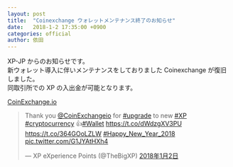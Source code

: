 ```yaml
---
layout: post
title:  "Coinexchange ウォレットメンテナンス終了のお知らせ"
date:   2018-1-2 17:35:00 +0900
categories: official
author: 依田
---  
```

XP-JP からのお知らせです。  
新ウォレット導入に伴いメンテナンスをしておりました Coinexchange が復旧しました。  
同取引所での XP の入出金が可能となります。  

[CoinExchange.io](https://www.coinexchange.io/)  

<blockquote class="twitter-tweet" data-lang="ja"><p lang="en" dir="ltr">Thank you <a href="https://twitter.com/CoinExchangeio?ref_src=twsrc%5Etfw">@CoinExchangeio</a> for <a href="https://twitter.com/hashtag/upgrade?src=hash&amp;ref_src=twsrc%5Etfw">#upgrade</a> to new <a href="https://twitter.com/hashtag/XP?src=hash&amp;ref_src=twsrc%5Etfw">#XP</a> <a href="https://twitter.com/hashtag/cryptocurrency?src=hash&amp;ref_src=twsrc%5Etfw">#cryptocurrency</a> 👍<a href="https://twitter.com/hashtag/Wallet?src=hash&amp;ref_src=twsrc%5Etfw">#Wallet</a> <a href="https://t.co/dWdzgXV3PU">https://t.co/dWdzgXV3PU</a> <a href="https://t.co/364GOoLZLW">https://t.co/364GOoLZLW</a> <a href="https://twitter.com/hashtag/Happy_New_Year_2018?src=hash&amp;ref_src=twsrc%5Etfw">#Happy_New_Year_2018</a> <a href="https://t.co/G1JYAtHXh4">pic.twitter.com/G1JYAtHXh4</a></p>&mdash; XP eXperience Points (@TheBigXP) <a href="https://twitter.com/TheBigXP/status/948109987569655813?ref_src=twsrc%5Etfw">2018年1月2日</a></blockquote>
<script async src="https://platform.twitter.com/widgets.js" charset="utf-8"></script>
  
  